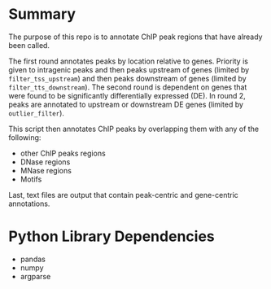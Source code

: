 # Summary
The purpose of this repo is to annotate ChIP peak regions that have already 
been called. 

The first round annotates peaks by location relative to genes. 
Priority is given to intragenic peaks and then peaks upstream of 
genes (limited by `filter_tss_upstream`) and then
peaks downstream of genes (limited by `filter_tts_downstream`). The second 
round is dependent on genes that were found to be significantly differentially 
expressed (DE). In round 2, peaks are annotated to upstream or downstream DE 
genes (limited by `outlier_filter`). 

This script then annotates ChIP peaks by overlapping them with
any of the following: 
* other ChIP peaks regions
* DNase regions
* MNase regions
* Motifs

Last, text files are output that contain peak-centric and gene-centric annotations.

# Python Library Dependencies
* pandas
* numpy
* argparse
